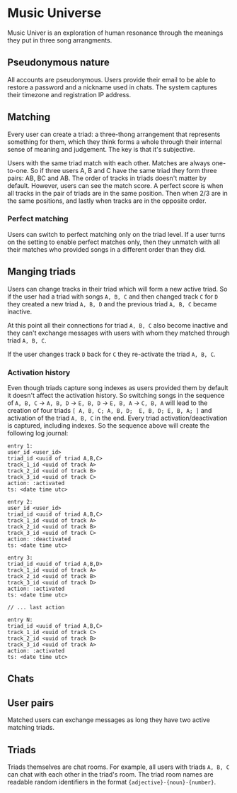 # Music Universe

Music Univer is an exploration of human resonance through the meanings they put in three song arrangments.

## Pseudonymous nature
All accounts are pseudonymous.
Users provide their email to be able to restore a password and a nickname used in chats.
The system captures their timezone and registration IP address.

## Matching
Every user can create a triad: a three-thong arrangement that represents something for them, which they think forms a whole through their internal sense of meaning and judgement. The key is that it's subjective.

Users with the same triad match with each other. Matches are always one-to-one. So if three users A, B and C have the same triad they form three pairs: AB, BC and AB.
The order of tracks in triads doesn't matter by default.
However, users can see the match score. A perfect score is when all tracks in the pair of triads are in the same position. Then when 2/3 are in the same positions, and lastly when tracks are in the opposite order.

### Perfect matching
Users can switch to perfect matching only on the triad level.
If a user turns on the setting to enable perfect matches only, then they unmatch with all their matches who provided songs in a different order than they did.

## Manging triads

Users can change tracks in their triad which will form a new active triad.
So if the user had a triad with songs `A, B, C` and then changed track `C` for `D` they created a new triad `A, B, D` and the previous triad `A, B, C` became inactive.

At this point all their connections for triad `A, B, C` also become inactive and they can't exchange messages with users with whom they matched through triad `A, B, C`.

If the user changes track `D` back for `C` they re-activate the triad `A, B, C`.

### Activation history

Even though triads capture song indexes as users provided them by default it doesn't affect the activation history.
So switching songs in the sequence of `A, B, C` -> `A, B, D` -> `E, B, D` -> `E, B, A` -> `C, B, A` will lead to the creation of four triads `[ A, B, C; A, B, D;  E, B, D; E, B, A; ]`  and activation of the triad `A, B, C` in the end.
Every triad activation/deactivation is captured, including indexes. So the sequence above will create the following log journal:

```
entry 1:
user_id <user_id>
triad_id <uuid of triad A,B,C>
track_1_id <uuid of track A>
track_2_id <uuid of track B>
track_3_id <uuid of track C>
action: :activated
ts: <date time utc>

entry 2:
user_id <user_id>
triad_id <uuid of triad A,B,C>
track_1_id <uuid of track A>
track_2_id <uuid of track B>
track_3_id <uuid of track C>
action: :deactivated
ts: <date time utc>

entry 3:
triad_id <uuid of triad A,B,D>
track_1_id <uuid of track A>
track_2_id <uuid of track B>
track_3_id <uuid of track D>
action: :activated
ts: <date time utc>

// ... last action

entry N:
triad_id <uuid of triad A,B,C>
track_1_id <uuid of track C>
track_2_id <uuid of track B>
track_3_id <uuid of track A>
action: :activated
ts: <date time utc>
```

## Chats

## User pairs

Matched users can exchange messages as long they have two active matching triads.


## Triads

Triads themselves are chat rooms. For example, all users with triads `A, B, C` can chat with each other in the triad's room.
The triad room names are readable random identifiers in the format `{adjective}-{noun}-{number}`.
